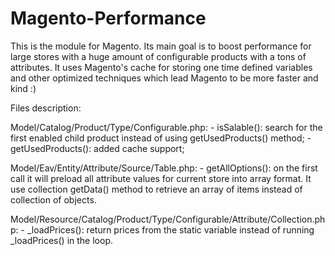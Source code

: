 Magento-Performance
===================

This is the module for Magento. Its main goal is to boost performance for large stores with a huge amount of
configurable products with a tons of attributes. It uses Magento's cache for storing one time defined variables
and other optimized techniques which lead Magento to be more faster and kind :)

Files description:

Model/Catalog/Product/Type/Configurable.php:
    - isSalable(): search for the first enabled child product instead of using getUsedProducts() method;
    - getUsedProducts(): added cache support;
    
Model/Eav/Entity/Attribute/Source/Table.php:
    - getAllOptions(): on the first call it will preload all attribute values for current store into array format.
      It use collection getData() method to retrieve an array of items instead of collection of objects.
  
Model/Resource/Catalog/Product/Type/Configurable/Attribute/Collection.php:
    - _loadPrices(): return prices from the static variable instead of running _loadPrices() in the loop.
      
